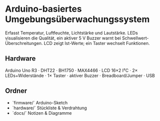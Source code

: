 # Arduino-basiertes Umgebungsüberwachungssystem

Erfasst Temperatur, Luftfeuchte, Lichtstärke und Lautstärke. LEDs visualisieren die Qualität, ein aktiver 5 V Buzzer warnt bei Schwellwert-Überschreitungen. LCD zeigt Ist-Werte; ein Taster wechselt Funktionen.

## Hardware
Arduino Uno R3 · DHT22 · BH1750 · MAX4466 · LCD 16×2 I²C · 2× LEDs+Widerstände · 1× Taster · aktiver Buzzer · Breadboard/Jumper · USB

## Ordner
- \`firmware/\` Arduino-Sketch
- \`hardware/\` Stückliste & Verdrahtung
- \`docs/\` Notizen & Diagramme
